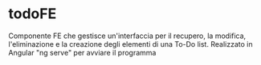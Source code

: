 # todoFE

Componente FE che gestisce un'interfaccia per il recupero, la modifica, l'eliminazione e la creazione degli elementi di una To-Do list.
Realizzato in Angular 
"ng serve" per avviare il programma
